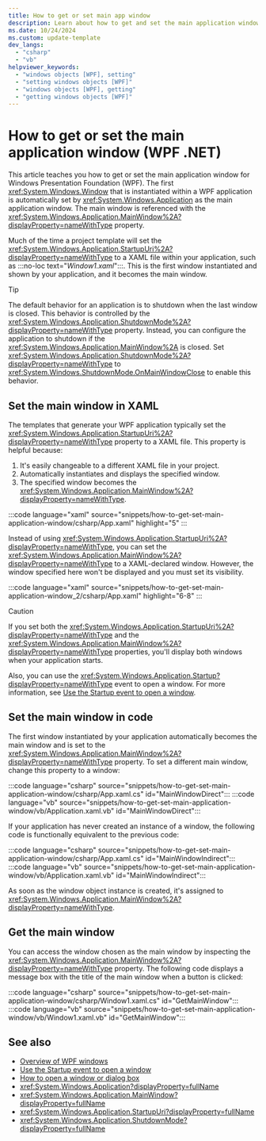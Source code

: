 ```yaml
---
title: How to get or set main app window
description: Learn about how to get and set the main application window for a Windows Presentation Foundation (WPF) application.
ms.date: 10/24/2024
ms.custom: update-template
dev_langs: 
  - "csharp"
  - "vb"
helpviewer_keywords: 
  - "windows objects [WPF], setting"
  - "setting windows objects [WPF]"
  - "windows objects [WPF], getting"
  - "getting windows objects [WPF]"
---
```


# How to get or set the main application window (WPF .NET)

This article teaches you how to get or set the main application window for Windows Presentation Foundation (WPF). The first <xref:System.Windows.Window> that is instantiated within a WPF application is automatically set by <xref:System.Windows.Application> as the main application window. The main window is referenced with the <xref:System.Windows.Application.MainWindow%2A?displayProperty=nameWithType> property.

Much of the time a project template will set the <xref:System.Windows.Application.StartupUri%2A?displayProperty=nameWithType> to a XAML file within your application, such as :::no-loc text="_Window1.xaml_":::. This is the first window instantiated and shown by your application, and it becomes the main window.

> [!TIP]
>The default behavior for an application is to shutdown when the last window is closed. This behavior is controlled by the <xref:System.Windows.Application.ShutdownMode%2A?displayProperty=nameWithType> property. Instead, you can configure the application to shutdown if the <xref:System.Windows.Application.MainWindow%2A> is closed. Set <xref:System.Windows.Application.ShutdownMode%2A?displayProperty=nameWithType> to <xref:System.Windows.ShutdownMode.OnMainWindowClose> to enable this behavior.

## Set the main window in XAML

The templates that generate your WPF application typically set the <xref:System.Windows.Application.StartupUri%2A?displayProperty=nameWithType> property to a XAML file. This property is helpful because:

01. It's easily changeable to a different XAML file in your project.
01. Automatically instantiates and displays the specified window.
01. The specified window becomes the <xref:System.Windows.Application.MainWindow%2A?displayProperty=nameWithType>.

:::code language="xaml" source="snippets/how-to-get-set-main-application-window/csharp/App.xaml" highlight="5" :::

Instead of using <xref:System.Windows.Application.StartupUri%2A?displayProperty=nameWithType>, you can set the <xref:System.Windows.Application.MainWindow%2A?displayProperty=nameWithType> to a XAML-declared window. However, the window specified here won't be displayed and you must set its visibility.

:::code language="xaml" source="snippets/how-to-get-set-main-application-window_2/csharp/App.xaml" highlight="6-8" :::

> [!CAUTION]
> If you set both the <xref:System.Windows.Application.StartupUri%2A?displayProperty=nameWithType> and the <xref:System.Windows.Application.MainWindow%2A?displayProperty=nameWithType> properties, you'll display both windows when your application starts.

Also, you can use the <xref:System.Windows.Application.Startup?displayProperty=nameWithType> event to open a window. For more information, see [Use the Startup event to open a window](index.md#opening-a-window).

## Set the main window in code

The first window instantiated by your application automatically becomes the main window and is set to the <xref:System.Windows.Application.MainWindow%2A?displayProperty=nameWithType> property. To set a different main window, change this property to a window:

:::code language="csharp" source="snippets/how-to-get-set-main-application-window/csharp/App.xaml.cs" id="MainWindowDirect":::
:::code language="vb" source="snippets/how-to-get-set-main-application-window/vb/Application.xaml.vb" id="MainWindowDirect":::

If your application has never created an instance of a window, the following code is functionally equivalent to the previous code:

:::code language="csharp" source="snippets/how-to-get-set-main-application-window/csharp/App.xaml.cs" id="MainWindowIndirect":::
:::code language="vb" source="snippets/how-to-get-set-main-application-window/vb/Application.xaml.vb" id="MainWindowIndirect":::

As soon as the window object instance is created, it's assigned to <xref:System.Windows.Application.MainWindow%2A?displayProperty=nameWithType>.

## Get the main window

You can access the window chosen as the main window by inspecting the <xref:System.Windows.Application.MainWindow%2A?displayProperty=nameWithType> property. The following code displays a message box with the title of the main window when a button is clicked:

:::code language="csharp" source="snippets/how-to-get-set-main-application-window/csharp/Window1.xaml.cs" id="GetMainWindow":::
:::code language="vb" source="snippets/how-to-get-set-main-application-window/vb/Window1.xaml.vb" id="GetMainWindow":::

## See also

- [Overview of WPF windows](index.md)
- [Use the Startup event to open a window](index.md#opening-a-window)
- [How to open a window or dialog box](how-to-open-window-dialog-box.md)
- <xref:System.Windows.Application?displayProperty=fullName>
- <xref:System.Windows.Application.MainWindow?displayProperty=fullName>
- <xref:System.Windows.Application.StartupUri?displayProperty=fullName>
- <xref:System.Windows.Application.ShutdownMode?displayProperty=fullName>
